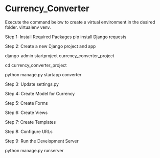 # Currency_Converter

Execute the command below to create a virtual environment in the desired folder.
virtualenv venv.

Step 1: Install Required Packages
pip install Django requests

Step 2: Create a new Django project and app

django-admin startproject currency_converter_project

cd currency_converter_project

python manage.py startapp converter

Step 3: Update settings.py

Step 4: Create Model for Currency

Step 5: Create Forms

Step 6: Create Views

Step 7: Create Templates

Step 8: Configure URLs

Step 9: Run the Development Server

python manage.py runserver
